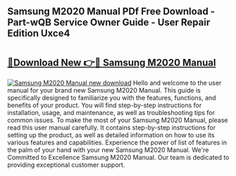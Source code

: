 ## Samsung M2020 Manual PDf Free Download - Part-wQB Service Owner Guide - User Repair Edition Uxce4

# <h2><a href="http://cf28489.oget.top/?id=Samsung+M2020+Manual">🔗Download New 👉🔴 Samsung M2020 Manual</a></h2>

[![Samsung M2020 Manual new download](https://i.imgur.com/5g1atiW.png)](http://cf28489.oget.top/?id=Samsung+M2020+Manual)
Hello and welcome to the user manual for your brand new Samsung M2020 Manual. This guide is specifically designed to familiarize you with the features, functions, and benefits of your product. You will find step-by-step instructions for installation, usage, and maintenance, as well as troubleshooting tips for common issues. To make the most of your Samsung M2020 Manual, please read this user manual carefully. It contains step-by-step instructions for setting up the product, as well as detailed information on how to use its various features and capabilities. Experience the power of list of features in the palm of your hand with your new Samsung M2020 Manual. We're Committed to Excellence Samsung M2020 Manual. Our team is dedicated to providing exceptional customer support.
